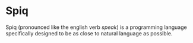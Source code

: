 # Spiq
Spiq (pronounced like the english verb _speak_) is a programming language specifically designed to be as close to natural language as possible.
